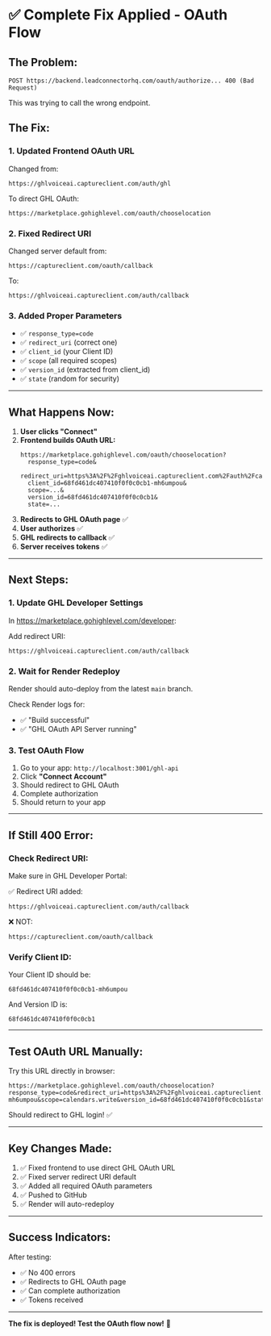 # ✅ **Complete Fix Applied - OAuth Flow**

## **The Problem:**
```
POST https://backend.leadconnectorhq.com/oauth/authorize... 400 (Bad Request)
```

This was trying to call the wrong endpoint.

## **The Fix:**

### **1. Updated Frontend OAuth URL**
Changed from:
```
https://ghlvoiceai.captureclient.com/auth/ghl
```

To direct GHL OAuth:
```
https://marketplace.gohighlevel.com/oauth/chooselocation
```

### **2. Fixed Redirect URI**
Changed server default from:
```
https://captureclient.com/oauth/callback
```

To:
```
https://ghlvoiceai.captureclient.com/auth/callback
```

### **3. Added Proper Parameters**
- ✅ `response_type=code`
- ✅ `redirect_uri` (correct one)
- ✅ `client_id` (your Client ID)
- ✅ `scope` (all required scopes)
- ✅ `version_id` (extracted from client_id)
- ✅ `state` (random for security)

---

## **What Happens Now:**

1. **User clicks "Connect"**
2. **Frontend builds OAuth URL:**
   ```
   https://marketplace.gohighlevel.com/oauth/chooselocation?
     response_type=code&
     redirect_uri=https%3A%2F%2Fghlvoiceai.captureclient.com%2Fauth%2Fcallback&
     client_id=68fd461dc407410f0f0c0cb1-mh6umpou&
     scope=...&
     version_id=68fd461dc407410f0f0c0cb1&
     state=...
   ```
3. **Redirects to GHL OAuth page** ✅
4. **User authorizes** ✅
5. **GHL redirects to callback** ✅
6. **Server receives tokens** ✅

---

## **Next Steps:**

### **1. Update GHL Developer Settings**

In https://marketplace.gohighlevel.com/developer:

Add redirect URI:
```
https://ghlvoiceai.captureclient.com/auth/callback
```

### **2. Wait for Render Redeploy**

Render should auto-deploy from the latest `main` branch.

Check Render logs for:
- ✅ "Build successful"
- ✅ "GHL OAuth API Server running"

### **3. Test OAuth Flow**

1. Go to your app: `http://localhost:3001/ghl-api`
2. Click **"Connect Account"**
3. Should redirect to GHL OAuth
4. Complete authorization
5. Should return to your app

---

## **If Still 400 Error:**

### **Check Redirect URI:**

Make sure in GHL Developer Portal:

✅ Redirect URI added:
```
https://ghlvoiceai.captureclient.com/auth/callback
```

❌ NOT:
```
https://captureclient.com/oauth/callback
```

### **Verify Client ID:**

Your Client ID should be:
```
68fd461dc407410f0f0c0cb1-mh6umpou
```

And Version ID is:
```
68fd461dc407410f0f0c0cb1
```

---

## **Test OAuth URL Manually:**

Try this URL directly in browser:

```
https://marketplace.gohighlevel.com/oauth/chooselocation?response_type=code&redirect_uri=https%3A%2F%2Fghlvoiceai.captureclient.com%2Fauth%2Fcallback&client_id=68fd461dc407410f0f0c0cb1-mh6umpou&scope=calendars.write&version_id=68fd461dc407410f0f0c0cb1&state=test123
```

Should redirect to GHL login! ✅

---

## **Key Changes Made:**

1. ✅ Fixed frontend to use direct GHL OAuth URL
2. ✅ Fixed server redirect URI default
3. ✅ Added all required OAuth parameters
4. ✅ Pushed to GitHub
5. ✅ Render will auto-redeploy

---

## **Success Indicators:**

After testing:
- ✅ No 400 errors
- ✅ Redirects to GHL OAuth page
- ✅ Can complete authorization
- ✅ Tokens received

---

**The fix is deployed! Test the OAuth flow now!** 🚀

